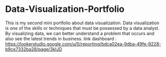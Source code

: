 # Data-Visualization-Portfolio
This is my second mini portfolio about data visualization. Data visualization is one of the skills or techniques that must be possessed by a data analyst. By visualizing data, we can better understand a problem that occurs and also see the latest trends in business.
link dashboard : https://lookerstudio.google.com/u/0/reporting/bdca02ea-9dba-49fe-9228-b9ce7332ba28/page/3kIJD
